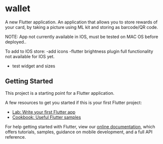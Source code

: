 # wallet

A new Flutter application.
An application that allows you to store rewards of your card, by taking a picture using ML kit and storing as barcode/QR code.


NOTE: App not currently available in IOS, must be tested on MAC OS before deployed..

To add to IOS store:
-add icons
-flutter brightness plugin full functionality not available for IOS yet.
- test widget and sizes

## Getting Started

This project is a starting point for a Flutter application.

A few resources to get you started if this is your first Flutter project:

- [Lab: Write your first Flutter app](https://flutter.dev/docs/get-started/codelab)
- [Cookbook: Useful Flutter samples](https://flutter.dev/docs/cookbook)

For help getting started with Flutter, view our
[online documentation](https://flutter.dev/docs), which offers tutorials,
samples, guidance on mobile development, and a full API reference.
